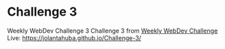 # Challenge 3
Weekly WebDev Challenge 3
Challenge 3 from [Weekly WebDev Challenge](https://drive.google.com/drive/u/0/folders/0Bw2hu70L5Ye_VkhvdDZhN3haSlE)
Live: https://jolantahuba.github.io/Challenge-3/
